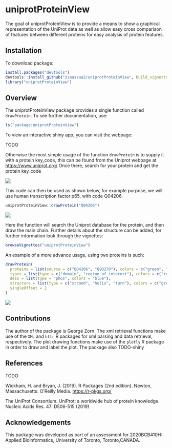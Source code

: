 # uniprotProteinView

<!-- badges: start -->
<!-- badges: end -->

The goal of uniprotProteinView is to provide a means to show a graphical representation of the UniProt data as well as allow easy cross comparison of features between different proteins for easy analysis of protein features.

## Installation

To download package:

``` r
install.packages("devtools")
devtools::install_github("zzaassaa2/uniprotProteinView", build_vignettes = TRUE)
library("uniprotProteinView")
```

## Overview

The uniprotProteinView package provides a single function called `drawProtein`. To see further documentation, use:

``` r
ls("package:uniprotProteinView")
```

To view an interactive shiny app, you can visit the webpage:

TODO

Otherwise the most simple usage of the function `drawProtein` is to supply it with a protein key_code, this can be found from the Uniprot webpage at https://www.uniprot.org/
Once there, search for your protein and get the protein key_code

![](inst/extdata/uniprot_find_code.png)

This code can then be used as shown below, for example purpose, we will use human transcription factor p65, with code Q04206.

```r
uniprotProteinView::drawProtein("Q04206")
```

![](inst/extdata/readme_example1.png)

Here the function will search the Uniprot database for the protein, and then draw the main chain. Further details about the structure can be added, for further information look through the vignettes:

``` r
browseVignettes("uniprotProteinView")
```

An example of a more advance usage, using two proteins is such:

```r
drawProtein(
  proteins = list(source = c("Q04206", "Q9D270"), colors = c("green", "green")),
  types = list(type = c("domain", "region of interest"), colors = c("red", "purple")),
  dess = list(type = "phos", colors = "blue"),
  structure = list(type = c("strand", "helix", "turn"), colors = c("green", "orange", "purple")),
  singleOffset = 2
)
```

![](inst/extdata/readme_example2.png)

## Contributions

The author of the package is George Zorn. The xml retrieval functions make use of the `XML` and `httr` R packages for xml parsing and data retrieval, respectively. The plot drawing functions make use of the `plotly` R package in order to draw and label the plot. The package also TODO-shiny

## References

TODO

Wickham, H. and Bryan, J. (2019). R Packages (2nd edition). Newton, Massachusetts: O’Reilly Media. https://r-pkgs.org/

The UniProt Consortium. UniProt: a worldwide hub of protein knowledge. Nucleic Acids Res. 47: D506-515 (2019)

## Acknowledgements

This package was developed as part of an assessment for 2020BCB410H: Applied Bioinformatics, University of Toronto, Toronto,CANADA.